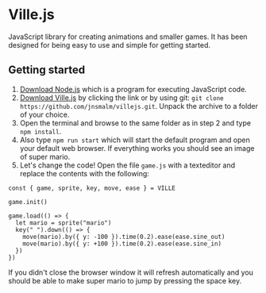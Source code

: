 # Ville.js

JavaScript library for creating animations and smaller games. It has been 
designed for being easy to use and simple for getting started.

## Getting started

1. [Download Node.js](http://nodejs.org) which is a program for executing 
JavaScript code.
2. [Download Ville.js](https://github.com/jnsmalm/villejs/archive/master.zip) 
by clicking the link or by using git: `git clone https://github.com/jnsmalm/villejs.git`.
Unpack the archive to a folder of your choice.
3. Open the terminal and browse to the same folder as in step 2 and type 
`npm install`.
4. Also type `npm run start` which will start the default program and open your 
default web browser. If everything works you should see an image of super mario.
5. Let's change the code! Open the file `game.js` with a texteditor and replace 
the contents with the following:

```
const { game, sprite, key, move, ease } = VILLE

game.init()

game.load(() => {
  let mario = sprite("mario")
  key(" ").down(() => {
    move(mario).by({ y: -100 }).time(0.2).ease(ease.sine_out)
    move(mario).by({ y: +100 }).time(0.2).ease(ease.sine_in)
  })
})
```

If you didn't close the browser window it will refresh automatically and you 
should be able to make super mario to jump by pressing the space key.